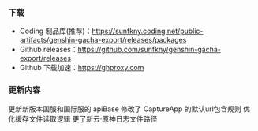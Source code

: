 ### 下载
 - Coding 制品库(推荐)：https://sunfkny.coding.net/public-artifacts/genshin-gacha-export/releases/packages
 - Github releases：https://github.com/sunfkny/genshin-gacha-export/releases
 - Github 下载加速：https://ghproxy.com

### 更新内容
更新新版本国服和国际服的 apiBase
修改了 CaptureApp 的默认url包含规则
优化缓存文件读取逻辑
更了新云·原神日志文件路径